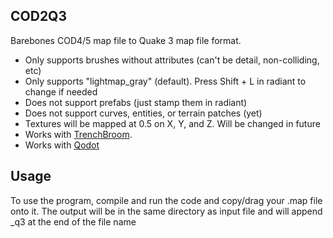 ## COD2Q3
Barebones COD4/5 map file to Quake 3 map file format.
 - Only supports brushes without attributes (can't be detail, non-colliding, etc)
 - Only supports "lightmap_gray" (default). Press Shift + L in radiant to change if needed
 - Does not support prefabs (just stamp them in radiant)
 - Does not support curves, entities, or terrain patches (yet)
 - Textures will be mapped at 0.5 on X, Y, and Z. Will be changed in future
 - Works with [TrenchBroom](https://trenchbroom.github.io/).
 - Works with [Qodot](https://qodotplugin.github.io/)
 
## Usage
To use the program, compile and run the code and copy/drag your .map file onto it.
The output will be in the same directory as input file and will append _q3 at the end of the file name
